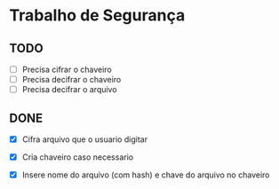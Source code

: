 # Trabalho de Segurança

## TODO

- [ ] Precisa cifrar o chaveiro
- [ ] Precisa decifrar o chaveiro
- [ ] Precisa decifrar o arquivo

## DONE

- [x] Cifra arquivo que o usuario digitar
- [x] Cria chaveiro caso necessario
- [x] Insere nome do arquivo (com hash) e chave do arquivo no chaveiro

